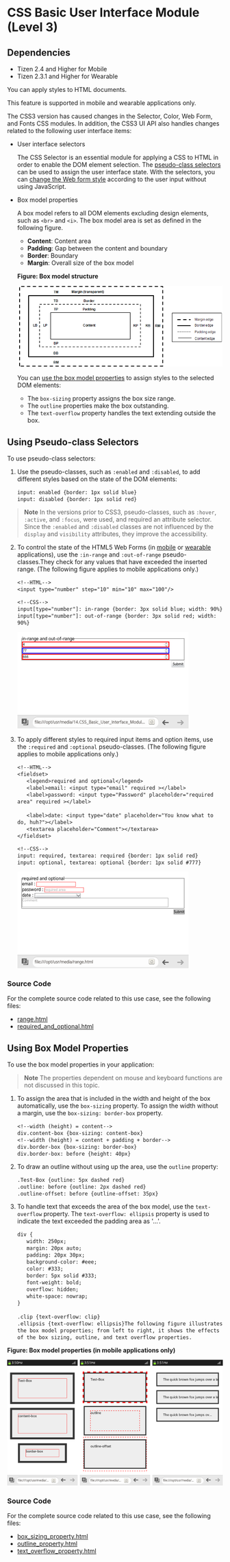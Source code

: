 # CSS Basic User Interface Module (Level 3)

## Dependencies

- Tizen 2.4 and Higher for Mobile
- Tizen 2.3.1 and Higher for Wearable

You can apply styles to HTML documents.

This feature is supported in mobile and wearable applications only.

The CSS3 version has caused changes in the Selector, Color, Web Form, and Fonts CSS modules. In addition, the CSS3 UI API also handles changes related to the following user interface items:

- User interface selectors

  The CSS Selector is an essential module for applying a CSS to HTML in order to enable the DOM element selection. The [pseudo-class selectors](https://www.w3.org/TR/2013/WD-selectors4-20130502/#pseudo-classes) can be used to assign the user interface state. With the selectors, you can [change the Web form style](#selector) according to the user input without using JavaScript.

- Box model properties

  A box model refers to all DOM elements excluding design elements, such as `<br>` and `<i>`. The box model area is set as defined in the following figure.

  - **Content**: Content area
  - **Padding**: Gap between the content and boundary
  - **Border**: Boundary
  - **Margin**: Overall size of the box model

  **Figure: Box model structure**

  ![Box model structure](./media/box_model_properties_struct.png)

  You can [use the box model properties](./w3c/ui/basic-ui-w.md#boxmodel) to assign styles to the selected DOM elements:

  - The `box-sizing` property assigns the box size range.
  - The `outline` properties make the box outstanding.
  - The `text-overflow` property handles the text extending outside the box.

## Using Pseudo-class Selectors

To use pseudo-class selectors:

1. Use the pseudo-classes, such as `:enabled` and `:disabled`, to add different styles based on the state of the DOM elements:

   ```
   input: enabled {border: 1px solid blue}
   input: disabled {border: 1px solid red}
   ```

> **Note**
> In the versions prior to CSS3, pseudo-classes, such as `:hover`, `:active`, and `:focus`, were used, and required an attribute selector. Since the `:enabled` and `:disabled` classes are not influenced by the `display` and `visibility` attributes, they improve the accessibility.

2. To control the state of the HTML5 Web Forms (in [mobile](../../../../org.tizen.web.apireference/html/w3c_api/w3c_api_m.html#forms) or [wearable](../../../../org.tizen.web.apireference/html/w3c_api/w3c_api_w.html#forms) applications), use the `:in-range` and `:out-of-range` pseudo-classes.They check for any values that have exceeded the inserted range. (The following figure applies to mobile applications only.)

   ```
   <!--HTML-->
   <input type="number" step="10" min="10" max="100"/>
   ```

   ```
   <!--CSS-->
   input[type="number"]: in-range {border: 3px solid blue; width: 90%}
   input[type="number"]: out-of-range {border: 3px solid red; width: 90%}
   ```

   ![Element ranges (in mobile applications only)](./media/pseudo_elements_selector_range.png)

3. To apply different styles to required input items and option items, use the `:required` and `:optional` pseudo-classes. (The following figure applies to mobile applications only.)

   ```
   <!--HTML-->
   <fieldset>
      <legend>required and optional</legend>
      <label>email: <input type="email" required ></label>
      <label>password: <input type="Password" placeholder="required area" required ></label>

      <label>date: <input type="date" placeholder="You know what to do, huh?"></label>
      <textarea placeholder="Comment"></textarea>
   </fieldset>
   ```

   ```
   <!--CSS-->
   input: required, textarea: required {border: 1px solid red}
   input: optional, textarea: optional {border: 1px solid #777}
   ```

   ![Required and optional elements (in mobile applications only)](./media/pseudo_elements_selector_required.png)

### Source Code

For the complete source code related to this use case, see the following files:

- [range.html](http://download.tizen.org/misc/examples/w3c_html5/dom_forms_and_styles/css_basic_user_interface_module_level_3)
- [required_and_optional.html](http://download.tizen.org/misc/examples/w3c_html5/dom_forms_and_styles/css_basic_user_interface_module_level_3)

## Using Box Model Properties

To use the box model properties in your application:

> **Note**
> The properties dependent on mouse and keyboard functions are not discussed in this topic.

1. To assign the area that is included in the width and height of the box automatically, use the `box-sizing` property. To assign the width without a margin, use the `box-sizing: border-box` property.

   ```
   <!--width (height) = content-->
   div.content-box {box-sizing: content-box}
   <!--width (height) = content + padding + border-->
   div.border-box {box-sizing: border-box}
   div.border-box: before {height: 40px}
   ```

2. To draw an outline without using up the area, use the `outline` property:

   ```
   .Test-Box {outline: 5px dashed red}
   .outline: before {outline: 2px dashed red}
   .outline-offset: before {outline-offset: 35px}
   ```

3. To handle text that exceeds the area of the box model, use the `text-overflow` property. The `text-overflow: ellipsis` property is used to indicate the text exceeded the padding area as '...'.

   ```
   div {
      width: 250px;
      margin: 20px auto;
      padding: 20px 30px;
      background-color: #eee;
      color: #333;
      border: 5px solid #333;
      font-weight: bold;
      overflow: hidden;
      white-space: nowrap;
   }

   .clip {text-overflow: clip}
   .ellipsis {text-overflow: ellipsis}The following figure illustrates the box model properties; from left to right, it shows the effects of the box sizing, outline, and text overflow properties.
   ```

**Figure: Box model properties (in mobile applications only)**

![Box model properties (in mobile applications only)](./media/box_model_properties.png)

### Source Code

For the complete source code related to this use case, see the following files:

- [box_sizing_property.html](http://download.tizen.org/misc/examples/w3c_html5/dom_forms_and_styles/css_basic_user_interface_module_level_3)
- [outline_property.html](http://download.tizen.org/misc/examples/w3c_html5/dom_forms_and_styles/css_basic_user_interface_module_level_3)
- [text_overflow_property.html](http://download.tizen.org/misc/examples/w3c_html5/dom_forms_and_styles/css_basic_user_interface_module_level_3)
